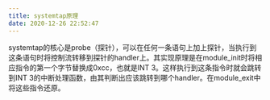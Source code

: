 ```yaml
---
title: systemtap原理
date: 2020-12-26 22:52:47
---
```


systemtap的核心是probe（探针），可以在任何一条语句上加上探针，当执行到这条语句时将控制流转移到探针的handler上。其实现原理是在module_init时将相应指令的第一个字节替换成0xcc，也就是INT 3。这样执行到这条指令时就会跳转到INT 3的中断处理函数，由其判断出应该跳转到哪个handler。在module_exit中将这些指令还原。
